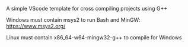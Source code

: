 A simple VScode template for cross compiling projects using G++

Windows must contain msys2 to run Bash and MinGW:
https://www.msys2.org/

Linux must contain x86_64-w64-mingw32-g++ to compile for Windows